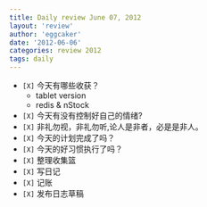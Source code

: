 ```yaml
---
title: Daily review June 07, 2012 
layout: 'review'
author: 'eggcaker'
date: '2012-06-06'
categories: review 2012
tags: daily
---
```



  * `[X]` 今天有哪些收获？ 
    * tablet version 
    * redis & nStock 
  * `[X]` 今天有没有控制好自己的情绪? 
  * `[X]` 非礼勿视，非礼勿听,论人是非者，必是是非人。 
  * `[X]` 今天的计划完成了吗？ 
  * `[X]` 今天的好习惯执行了吗？ 
  * `[X]` 整理收集篮 
  * `[X]` 写日记 
  * `[X]` 记账 
  * `[X]` 发布日志草稿 

